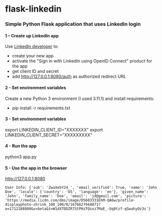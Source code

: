 # flask-linkedin

### Simple Python Flask application that uses LinkedIn login


#### 1 – Create up LinkedIn app

Use [LinkedIn developer](https://www.linkedin.com/developers) to:

* create your new app
* activate the "Sign in with LinkedIn using OpenID Connect" product for the app
* get client ID and secret
* add http://127.0.0.1:8080/auth as authorized redirect URL

#### 2 - Set environment variables

Create a new Python 3 environment (I used 3.11.1) and install requirements:

* pip install -r requirements.txt

#### 3 - Set environment variables

export LINKEDIN_CLIENT_ID="XXXXXXX"
export LINKEDIN_CLIENT_SECRET="XXXXXXXXX"

#### 4 - Run the app

python3 app.py

#### 5 - Use the app in the browser

http://127.0.0.1:8080

`User Info: {'sub': 'ZwaXebY24_', 'email_verified': True, 'name': 'John Doe', 'locale': {'country': 'US', 'language': 'en'}, 'given_name': 'John', 'family_name': 'Doe', 'email': 'jd@gmail.com', 'picture': 'https://media.licdn.com/dms/image/D5603331EhM-QA6w/profile-displayphoto-shrink_100_100/0/1676627944871?e=1712188800&v=beta&t=W1dXTODZR7StPHzTQsxz7MaE_-Uq0tzf-qSwahyOz3s'}`
